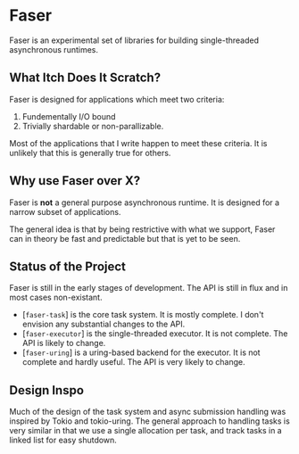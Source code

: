 # Faser

Faser is an experimental set of libraries for building single-threaded asynchronous
runtimes.

## What Itch Does It Scratch?

Faser is designed for applications which meet two criteria:

1. Fundementally I/O bound
2. Trivially shardable or non-parallizable.

Most of the applications that I write happen to meet these criteria. It is
unlikely that this is generally true for others.

## Why use Faser over X?

Faser is **not** a general purpose asynchronous runtime. It is designed for
a narrow subset of applications.

The general idea is that by being restrictive with what we support, Faser can
in theory be fast and predictable but that is yet to be seen.

## Status of the Project

Faser is still in the early stages of development. The API is still in flux
and in most cases non-existant.

- [`faser-task`] is the core task system. It is mostly complete. I don't envision
  any substantial changes to the API.
- [`faser-executor`] is the single-threaded executor. It is not complete. The
  API is likely to change.
- [`faser-uring`] is a uring-based backend for the executor. It is not complete
  and hardly useful. The API is very likely to change.

## Design Inspo

Much of the design of the task system and async submission handling was inspired
by Tokio and tokio-uring. The general approach to handling tasks is very similar
in that we use a single allocation per task, and track tasks in a linked list
for easy shutdown.
